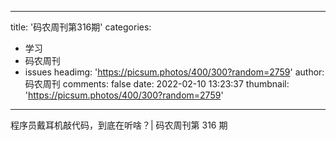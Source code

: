 
---
title: '码农周刊第316期'
categories: 
 - 学习
 - 码农周刊
 - issues
headimg: 'https://picsum.photos/400/300?random=2759'
author: 码农周刊
comments: false
date: 2022-02-10 13:23:37
thumbnail: 'https://picsum.photos/400/300?random=2759'
---

<div>   
程序员戴耳机敲代码，到底在听啥？| 码农周刊第 316 期  
</div>
            